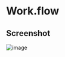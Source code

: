 # Work.flow

## Screenshot

![image](https://user-images.githubusercontent.com/37300065/206719448-dd7d162e-56d1-4bad-b134-eaceccc0544e.png)